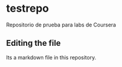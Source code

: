# testrepo
Repositorio de prueba para labs de Coursera
## Editing the file
Its a markdown file in this repository.
